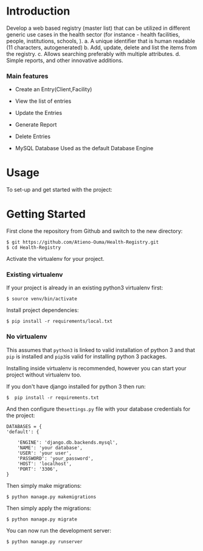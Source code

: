 

# Introduction

Develop a web based registry (master list) that can be utilized in different generic use cases
in the health sector (for instance - health facilities, people, institutions, schools, ).
a. A unique identifier that is human readable (11 characters, autogenerated)
b. Add, update, delete and list the items from the registry.
c. Allows searching preferably with multiple attributes.
d. Simple reports, and other innovative additions.



### Main features

* Create an Entry(Client,Facility)
* View the list of entries
* Update the Entries
* Generate Report
* Delete Entries


* MySQL Database Used as the default Database Engine

# Usage

To set-up and get started with the project:



# Getting Started

First clone the repository from Github and switch to the new directory:

    $ git https://github.com/Atieno-Ouma/Health-Registry.git
    $ cd Health-Registry
    
Activate the virtualenv for your project.

### Existing virtualenv


If your project is already in an existing python3 virtualenv first: 


    $ source venv/bin/activate
  
Install project dependencies:

    $ pip install -r requirements/local.txt
    
   ### No virtualenv

This assumes that `python3` is linked to valid installation of python 3 and that `pip` is installed and `pip3`is valid
for installing python 3 packages.

Installing inside virtualenv is recommended, however you can start your project without virtualenv too.

If you don't have django installed for python 3 then run:

    $  pip install -r requirements.txt
    
And then configure the`settings.py` file with your database credentials for the project:

    DATABASES = {
    'default': {

        'ENGINE': 'django.db.backends.mysql',
        'NAME': 'your database',
        'USER': 'your user',
        'PASSWORD': 'your_password',
        'HOST': 'localhost',
        'PORT': '3306',
    }
    




    
Then simply make  migrations:

    $ python manage.py makemigrations
    
    
    
Then simply apply the migrations:

    $ python manage.py migrate
    

You can now run the development server:

    $ python manage.py runserver
